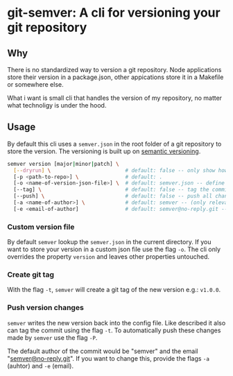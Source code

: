 # git-semver: A cli for versioning your git repository

## Why

There is no standardized way to version a git repository. Node applications store their version in a package.json, other appications store it in a Makefile or somewhere else.

What i want is small cli that handles the version of my repository, no matter what technoligy is under the hood.

## Usage

By default this cli uses a `semver.json` in the root folder of a git repository to store the version. The versioning is built up on [semantic versioning](https://semver.org/).

```bash
semver version [major|minor|patch] \
  [--dryrun] \                        # default: false -- only show how version would change
  [-p <path-to-repo>] \               # default: .
  [-o <name-of-version-json-file>] \  # default: semver.json -- define alternative version json file
  [--tag] \                           # default: false -- tag the commit with the new version
  [--push] \                          # default: false -- push all changes made by semver
  [-a <name-of-author>] \             # default: semver -- (only relevant when --push is set)
  [-e <email-of-author]               # default: semver@no-reply.git -- (only relevant when --push is set)
```

### Custom version file

By default `semver` lookup the `semver.json` in the current directory. If you want to store your version in a custom json file use the flag `-o`. The cli only overrides the property `version` and leaves other properties untouched.

### Create git tag

With the flag `-t`, `semver` will create a git tag of the new version e.g.: `v1.0.0`.

### Push version changes

`semver` writes the new version back into the config file. Like described it also can tag the commit using the flag `-t`. To automatically push these changes made by `semver` use the flag `-P`.

The default author of the commit would be "semver" and the email "semver@no-reply.git". If you want to change this, provide the flags `-a` (auhtor) and `-e` (email).